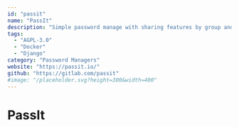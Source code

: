 ```yaml
---
id: "passit"
name: "PassIt"
description: "Simple password manage with sharing features by group and user, but no administration interface."
tags:
  - "AGPL-3.0"
  - "Docker"
  - "Django"
category: "Password Managers"
website: "https://passit.io/"
github: "https://gitlab.com/passit"
#image: "/placeholder.svg?height=300&width=400"
---
```


# PassIt
